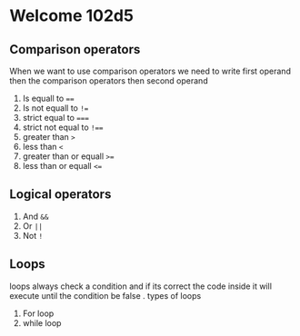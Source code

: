 # Welcome 102d5

## Comparison operators
When we want to use comparison operators we need to write first operand then the comparison operators then second operand
1. Is equall to `==`
2. Is not equall to `!=`
3. strict equal to `===`
4. strict not equal to `!==`
5. greater than `>`
6. less than `<`
7. greater than or equall `>=`
8. less than or equall `<=` 

## Logical operators
1. And `&&`
2. Or `||`
3. Not `!`

## Loops
loops always check a condition and if its correct the code inside it will execute until the condition be false .
types of loops
1. For loop
2. while loop